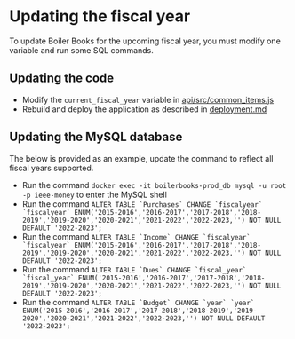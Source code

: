# Updating the fiscal year

To update Boiler Books for the upcoming fiscal year, you must modify one variable and run some SQL commands.

## Updating the code

* Modify the `current_fiscal_year` variable in [api/src/common_items.js](https://github.com/PurdueIEEE/boilerbooks/blob/master/api/src/common_items.js#L66)
* Rebuild and deploy the application as described in [deployment.md](deployment.md)

## Updating the MySQL database

The below is provided as an example, update the command to reflect all fiscal years supported.

* Run the command `docker exec -it boilerbooks-prod_db mysql -u root -p ieee-money` to enter the MySQL shell
* Run the command ``ALTER TABLE `Purchases` CHANGE `fiscalyear` `fiscalyear` ENUM('2015-2016','2016-2017','2017-2018','2018-2019','2019-2020','2020-2021','2021-2022','2022-2023,'') NOT NULL DEFAULT '2022-2023';``
* Run the command ``ALTER TABLE `Income` CHANGE `fiscalyear` `fiscalyear` ENUM('2015-2016','2016-2017','2017-2018','2018-2019','2019-2020','2020-2021','2021-2022','2022-2023,'') NOT NULL DEFAULT '2022-2023';``
* Run the command ``ALTER TABLE `Dues` CHANGE `fiscal_year` `fiscal_year` ENUM('2015-2016','2016-2017','2017-2018','2018-2019','2019-2020','2020-2021','2021-2022','2022-2023,'') NOT NULL DEFAULT '2022-2023';``
* Run the command ``ALTER TABLE `Budget` CHANGE `year` `year` ENUM('2015-2016','2016-2017','2017-2018','2018-2019','2019-2020','2020-2021','2021-2022','2022-2023,'') NOT NULL DEFAULT '2022-2023';``
